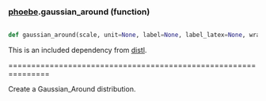 ### [phoebe](phoebe.md).gaussian_around (function)


```py

def gaussian_around(scale, unit=None, label=None, label_latex=None, wrap_at=None)

```



This is an included dependency from [distl](https://distl.readthedocs.io).

===============================================================


Create a Gaussian_Around distribution.


